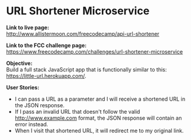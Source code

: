 # URL Shortener Microservice

__Link to live page:__  
http://www.allistermoon.com/freecodecamp/api-url-shortener

__Link to the FCC challenge page:__  
https://www.freecodecamp.com/challenges/url-shortener-microservice

__Objective:__  
Build a full stack JavaScript app that is functionally similar to this: https://little-url.herokuapp.com/.

__User Stories:__  
- I can pass a URL as a parameter and I will receive a shortened URL in the JSON response.
- If I pass an invalid URL that doesn't follow the valid http://www.example.com format, the JSON response will contain an error instead.
- When I visit that shortened URL, it will redirect me to my original link.